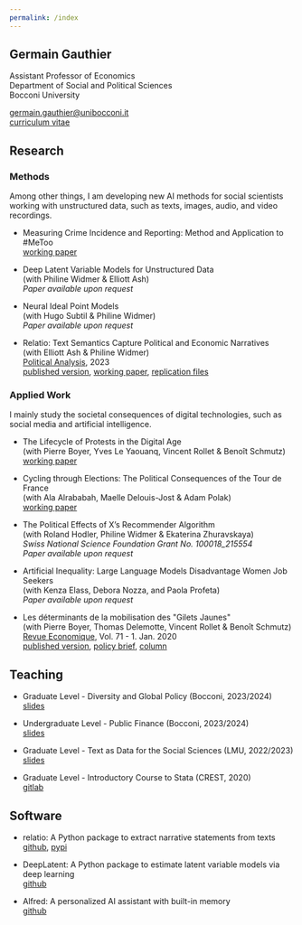 ```yaml
---
permalink: /index
---
```


## Germain Gauthier

Assistant Professor of Economics \
Department of Social and Political Sciences \
Bocconi University 

germain.gauthier@unibocconi.it \
[curriculum vitae](https://www.dropbox.com/s/wo9xrlgyodbgth1/CV_Germain_Gauthier.pdf?dl=0)

## Research

### Methods

Among other things, I am developing new AI methods for social scientists working with unstructured data, such as texts, images, audio, and video recordings. 

- Measuring Crime Incidence and Reporting: Method and Application to #MeToo \
  [working paper](https://www.dropbox.com/s/jepq64dfauyo1t6/metoo_crime_v6.pdf?dl=0)

- Deep Latent Variable Models for Unstructured Data \
  (with Philine Widmer & Elliott Ash) \
  *Paper available upon request*

- Neural Ideal Point Models \
  (with Hugo Subtil & Philine Widmer) \
  *Paper available upon request*

- Relatio: Text Semantics Capture Political and Economic Narratives \
  (with Elliott Ash & Philine Widmer) \
  <u>Political Analysis</u>, 2023 \
  [published version](https://www.cambridge.org/core/journals/political-analysis/article/relatio-text-semantics-capture-political-and-economic-narratives/E72C0482A44C9A817E381B394A73E2D6), [working paper](https://arxiv.org/abs/2108.01720), [replication files](https://dataverse.harvard.edu/dataset.xhtml?persistentId=doi:10.7910/DVN/3BRWKK&faces-redirect=true)

### Applied Work

I mainly study the societal consequences of digital technologies, such as social media and artificial intelligence.

- The Lifecycle of Protests in the Digital Age \
  (with Pierre Boyer, Yves Le Yaouanq, Vincent Rollet & Benoît Schmutz) \
  [working paper](https://www.dropbox.com/scl/fi/dwstzxzo0pa5lls5lbvmu/Gilets_Jaunes_Theory_Empirics.pdf?rlkey=4hsj8wytobeh9a7idw8q957fs&st=0cpn2svu&dl=0)

- Cycling through Elections: The Political Consequences of the Tour de France \
  (with Ala Alrababah, Maelle Delouis-Jost & Adam Polak) \
  [working paper](https://osf.io/preprints/socarxiv/fj4vh_v1)

- The Political Effects of X’s Recommender Algorithm \
  (with Roland Hodler, Philine Widmer & Ekaterina Zhuravskaya) \
  *Swiss National Science Foundation Grant No. 100018_215554* \
  *Paper available upon request*

- Artificial Inequality: Large Language Models Disadvantage Women Job Seekers \
  (with Kenza Elass, Debora Nozza, and Paola Profeta) \
  *Paper available upon request*

- Les déterminants de la mobilisation des "Gilets Jaunes" \
  (with Pierre Boyer, Thomas Delemotte, Vincent Rollet & Benoît Schmutz) \
  <u>Revue Economique</u>, Vol. 71 - 1. Jan. 2020  \
  [published version](https://www.cairn.info/revue-economique-2020-1-page-109.htm), [policy brief](https://www.lemonde.fr/idees/article/2019/11/15/entre-facebook-et-le-rond-point-la-double-originalite-du-mouvement-des-gilets-jaunes_6019218_3232.html#xtor=AL-32280270), [column](https://www.lemonde.fr/idees/article/2019/11/15/entre-facebook-et-le-rond-point-la-double-originalite-du-mouvement-des-gilets-jaunes_6019218_3232.html#xtor=AL-32280270)


## Teaching

- Graduate Level - Diversity and Global Policy (Bocconi, 2023/2024) \
  [slides](https://bocconi-my.sharepoint.com/:f:/g/personal/germain_gauthier_unibocconi_it/EmSf2ln-SLxHtMyXxRb10EcBXjuJVVQ99pyt6U4dBy7-UA?e=R5nucy)

- Undergraduate Level -  Public Finance (Bocconi, 2023/2024) \
  [slides](https://bocconi-my.sharepoint.com/:f:/g/personal/germain_gauthier_unibocconi_it/EjkEK1I-b6NNpzQQp3TsnHYBVr8O_WnVfb__GVoXV4dNmw?e=SMMpeb)

- Graduate Level - Text as Data for the Social Sciences (LMU, 2022/2023) \
  [slides](https://bocconi-my.sharepoint.com/:f:/g/personal/germain_gauthier_unibocconi_it/EuKp3FUNQIxHhYyQjcnhDW4B-oQhQ-i0x1qlBmuH26-V2Q?e=4U4Zbd)

- Graduate Level - Introductory Course to Stata (CREST, 2020) \
  [gitlab]((https://gitlab.com/germain.gauthier/code-for-econometrics-101/-/blob/master/poly.md))


## Software

- relatio: A Python package to extract narrative statements from texts \
  [github](https://github.com/relatio-nlp/relatio),  [pypi](https://pypi.org/project/relatio/)

- DeepLatent: A Python package to estimate latent variable models via deep learning \
  [github](https://github.com/PinchOfData/DeepLatent)

- Alfred: A personalized AI assistant with built-in memory \
  [github](https://github.com/PinchOfData/alfred)

